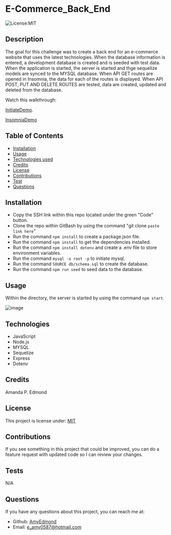 # E-Commerce_Back_End
![License:MIT](http://img.shields.io/badge/license-MIT-blue.svg)

## Description

The goal for this challenge was to create a back end for an e-commerce website that uses the latest technologies. When the database information is entered, a development database is created and is seeded with test data. When the application is started, the server is started and thge sequelize models are synced to the MYSQL database. When API GET routes are opened in Insomnia, the data for each of the routes is displayed. When API POST, PUT AND DELETE ROUTES are tested, data are created, updated and deleted from the database. 

Watch this walkthrough:

[InitiateDemo](https://watch.screencastify.com/v/MYJCHk116GPjALOLbT0R).

[InsomniaDemo](https://watch.screencastify.com/v/uktXfQS5MQxEal4C9DKP)

## Table of Contents

* [Installation](#installation)
* [Usage](#usage)
* [Technologies used](#technologies)
* [Credits](#credits)
* [License](#license)
* [Contributions](#contributions)
* [Test](#tests)
* [Questions](#questions)

## Installation

* Copy the SSH link within this repo located under the green "Code" button.
* Clone the repo within GitBash by using the command "git clone `paste link here`"
* Run the command `npm install` to create a package.json file.
* Run the command `npm install` to get the dependencies installed.
* Run the command `npm install dotenv` and create a .env file to store environment variables.
* Run the command `mysql -u root -p` to initiate mysql.
* Run the command `SOURCE db/schema.sql` to create the database.
* Run the command `npm run seed` to seed data to the database.

## Usage

Within the directory, the server is started by using the command `npm start`.

![image](https://github.com/AmyEdmond/E-Commerce_Back_End/assets/122325607/ebdfbc69-c482-4400-a0d3-3d3bc3f6a7f3)

## Technologies

* JavaScript
* Node.js
* MYSQL
* Sequelize
* Express
* Dotenv


## Credits

Amanda P. Edmond

## License

This project is license under: [MIT](https://lbesson.mit-license.org/)

## Contributions

If you see something in this project that could be improved, you can do a feature request with updated code so I can review your changes.


## Tests
N/A

## Questions

If you have any questions about this project, you can reach me at:
* Github: [AmyEdmond](https://github.com/AmyEdmond)
* Email: [e_amy0587@hotmail.com](e_amy0587@hotmail.com)
